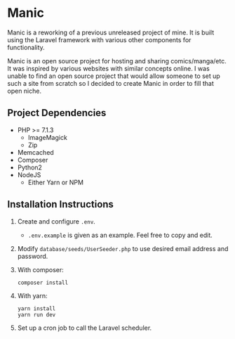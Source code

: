 # Manic

Manic is a reworking of a previous unreleased project of mine. It is built using the Laravel framework with various other components for functionality.

Manic is an open source project for hosting and sharing comics/manga/etc. It was inspired by various websites with similar concepts online. I was unable to find an open source project that would allow someone to set up such a site from scratch so I decided to create Manic in order to fill that open niche.

## Project Dependencies

* PHP >= 7.1.3
	* ImageMagick
	* Zip
* Memcached
* Composer
* Python2
* NodeJS
	* Either Yarn or NPM

## Installation Instructions

1. Create and configure `.env`.
	* `.env.example` is given as an example. Feel free to copy and edit.
2. Modify `database/seeds/UserSeeder.php` to use desired email address and password.
3. With composer:

	```shell
	composer install
	```
4. With yarn:
	```shell
	yarn install
	yarn run dev
	```
5. Set up a cron job to call the Laravel scheduler.